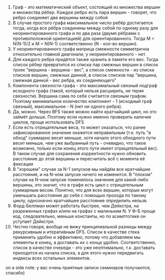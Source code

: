 1. Граф - это математический объект, состоящий из множества вершин и множества рёбер. Каждое ребро есть пара вершин - говорят, что ребро соединяет две вершины между собой
1. В случае простого графа максимальное число ребёр достигается тогда, когда все рёбра соединены между собой по одному разу для неориентированного графа и по два раза (двумя рёбрами с противоположной ориентацией) для ориентированного. Тогда M = N(N-1)/2 и M = N(N-1) соответственно (N - кол-во вершин).
1. У неориентированного графа матрица смежности симметрична относительно главной диагонали, у неориентированного - нет.
1. Для каждого ребра придётся также хранить в памяти его вес. Тогда список рёбер превратится из списка пар смежных вершин в список троек "вершина - вершина - вес", а список смежности - из списка списков вершин, смежных данной, в список списков пар "вершина, смежная данной - вес ребра, их соединяющего"
1. Компонента связности графа - это максимальный связный подграф исходного графа (такой, который нельзя расширить, не теряя связности). Вершина сама по себе считается связным графом. Поэтому минимальное количество компонент - 1 (исходный граф связный), максимальное - N (нет ни одного ребра).
1. Да, можно. Через BFS также можно найти кратчайший цикл, но это займёт дольше. Поэтому если нужно именно проверить наличие циклов, проще использовать DFS
1. Если есть отрицательные веса, то может оказаться, что ранее зафиксированное значение окажется неправильным (т.е. путь "в обход" суммарно весит меньше, хотя начало этого обходного пути весит меньше, чем уже выбранный путь - очевидно, что такое возможно, только если конец этого пути имеет отрицательный вес). В таком случае для сохранения корректности нужно обновить расстояние до этой вершины и пересчитать всё с момента её фиксации
1. В "хорошем" случае за N-1 запусков мы найдём все кратчайшие расстояния, и на N-ном запуске ничего не изменится. В "плохом" случае на N-ном запуске поменялось значение для какой-либо вершины, это значит, что в графе есть цикл с отрицательным суммарным весом. Понятно, что для всех вершин, которые могут уменьшать расстояние до себя с помощью прохода по такому циклу, однозначно кратчайшее расстояние определить нельзя.
1. Форд-Беллман может работать быстрее, чем Дейкстра, на разреженных графах и/или на графах с маленьким N. У Ф-Б проще код, следовательно, меньше константы, но по асимптотике он уступает Дейкстре.
1. Честно говоря, вообще не вижу принципиальной разницы между рекурсивным и итеративным DFS. Список в качестве стека применять удобно и эффективно, потому что добавляем мы элементы в конец, а доставать их с конца удобно. Соответственно, список в качестве очереди - это уже неоптимально, т.к. доставать приходится из начала списка, а для этого нужно передвигать индексы всех остальных элементов.


on a side note: у вас очень приятные записи семинаров получаются, спасибо)